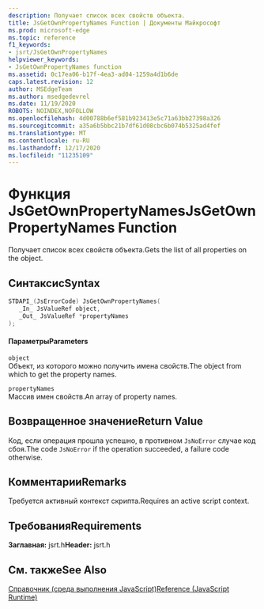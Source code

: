 ```yaml
---
description: Получает список всех свойств объекта.
title: JsGetOwnPropertyNames Function | Документы Майкрософт
ms.prod: microsoft-edge
ms.topic: reference
f1_keywords:
- jsrt/JsGetOwnPropertyNames
helpviewer_keywords:
- JsGetOwnPropertyNames function
ms.assetid: 0c17ea06-b17f-4ea3-ad04-1259a4d1b6de
caps.latest.revision: 12
author: MSEdgeTeam
ms.author: msedgedevrel
ms.date: 11/19/2020
ROBOTS: NOINDEX,NOFOLLOW
ms.openlocfilehash: 4d00788b6ef581b923413e5c71a63bb27398a326
ms.sourcegitcommit: a35a6b5bbc21b7df61d08cbc6b074b5325ad4fef
ms.translationtype: MT
ms.contentlocale: ru-RU
ms.lasthandoff: 12/17/2020
ms.locfileid: "11235109"
---
```

# <span data-ttu-id="430c3-103">Функция JsGetOwnPropertyNames</span><span class="sxs-lookup"><span data-stu-id="430c3-103">JsGetOwnPropertyNames Function</span></span>

<span data-ttu-id="430c3-104">Получает список всех свойств объекта.</span><span class="sxs-lookup"><span data-stu-id="430c3-104">Gets the list of all properties on the object.</span></span>  
  
## <span data-ttu-id="430c3-105">Синтаксис</span><span class="sxs-lookup"><span data-stu-id="430c3-105">Syntax</span></span>  
  
```cpp  
STDAPI_(JsErrorCode) JsGetOwnPropertyNames(  
   _In_ JsValueRef object,  
   _Out_ JsValueRef *propertyNames  
);  
```  
  
#### <span data-ttu-id="430c3-106">Параметры</span><span class="sxs-lookup"><span data-stu-id="430c3-106">Parameters</span></span>  
 `object`  
 <span data-ttu-id="430c3-107">Объект, из которого можно получить имена свойств.</span><span class="sxs-lookup"><span data-stu-id="430c3-107">The object from which to get the property names.</span></span>  
  
 `propertyNames`  
 <span data-ttu-id="430c3-108">Массив имен свойств.</span><span class="sxs-lookup"><span data-stu-id="430c3-108">An array of property names.</span></span>  
  
## <span data-ttu-id="430c3-109">Возвращенное значение</span><span class="sxs-lookup"><span data-stu-id="430c3-109">Return Value</span></span>  
 <span data-ttu-id="430c3-110">Код, если операция прошла успешно, в противном `JsNoError` случае код сбоя.</span><span class="sxs-lookup"><span data-stu-id="430c3-110">The code `JsNoError` if the operation succeeded, a failure code otherwise.</span></span>  
  
## <span data-ttu-id="430c3-111">Комментарии</span><span class="sxs-lookup"><span data-stu-id="430c3-111">Remarks</span></span>  
 <span data-ttu-id="430c3-112">Требуется активный контекст скрипта.</span><span class="sxs-lookup"><span data-stu-id="430c3-112">Requires an active script context.</span></span>  
  
## <span data-ttu-id="430c3-113">Требования</span><span class="sxs-lookup"><span data-stu-id="430c3-113">Requirements</span></span>  
 <span data-ttu-id="430c3-114">**Заглавная:** jsrt.h</span><span class="sxs-lookup"><span data-stu-id="430c3-114">**Header:** jsrt.h</span></span>  
  
## <span data-ttu-id="430c3-115">См. также</span><span class="sxs-lookup"><span data-stu-id="430c3-115">See Also</span></span>  
 [<span data-ttu-id="430c3-116">Справочник (среда выполнения JavaScript)</span><span class="sxs-lookup"><span data-stu-id="430c3-116">Reference (JavaScript Runtime)</span></span>](../chakra-hosting/reference-javascript-runtime.md)
